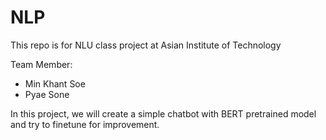 # NLP

This repo is for NLU class project at Asian Institute of Technology 

Team Member:
 - Min Khant Soe
 - Pyae Sone

In this project, we will create a simple chatbot with BERT pretrained model and try to finetune for improvement.

